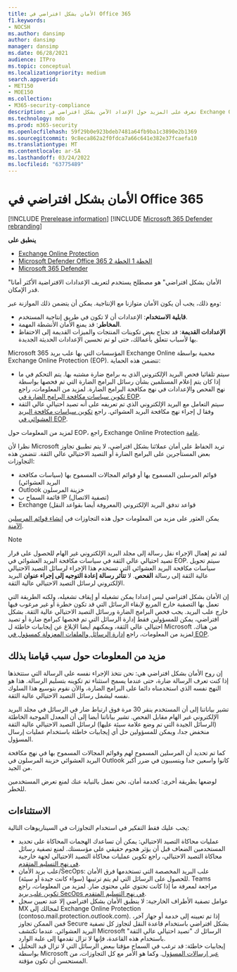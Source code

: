 ```yaml
---
title: الأمان بشكل افتراضي في Office 365
f1.keywords:
- NOCSH
ms.author: dansimp
author: dansimp
manager: dansimp
ms.date: 06/28/2021
audience: ITPro
ms.topic: conceptual
ms.localizationpriority: medium
search.appverid:
- MET150
- MOE150
ms.collection:
- M365-security-compliance
description: تعرف على المزيد حول الإعداد الآمن بشكل افتراضي في Exchange Online Protection (EOP)
ms.technology: mdo
ms.prod: m365-security
ms.openlocfilehash: 59f29b0e923bdeb7481a64fb9ba1c3890e2b1369
ms.sourcegitcommit: 9c8eca862a2f0fdca7a66c641e382e37fcaefa10
ms.translationtype: MT
ms.contentlocale: ar-SA
ms.lasthandoff: 03/24/2022
ms.locfileid: "63775489"
---
```

# <a name="secure-by-default-in-office-365"></a>الأمان بشكل افتراضي في Office 365

[!INCLUDE [Prerelease information](../includes/prerelease.md)]
[!INCLUDE [Microsoft 365 Defender rebranding](../includes/microsoft-defender-for-office.md)]

**ينطبق على**
- [Exchange Online Protection](exchange-online-protection-overview.md)
- [Microsoft Defender Office 365 الخطة 1 الخطة 2](defender-for-office-365.md)
- [Microsoft 365 Defender](../defender/microsoft-365-defender.md)

"الأمان بشكل افتراضي" هو مصطلح يستخدم لتعريف الإعدادات الافتراضية الأكثر أمانا قدر الإمكان.

ومع ذلك، يجب أن يكون الأمان متوازنا مع الإنتاجية. يمكن أن يتضمن ذلك الموازنة عبر:

- **قابلية الاستخدام**: الإعدادات أن لا تكون في طريق إنتاجية المستخدم.
- **المخاطر**: قد يمنع الأمان الأنشطة المهمة.
- **الإعدادات القديمة**: قد تحتاج بعض تكوينات المنتجات والميزات القديمة إلى الاحتفاظ بها لأسباب تتعلق بأعمالك، حتى لو تم تحسين الإعدادات الحديثة الجديدة.

Microsoft 365 المؤسسات التي بها علب بريد Exchange Online محمية بواسطة Exchange Online Protection (EOP). تتضمن هذه الحماية:

- سيتم تلقائيا فحص البريد الإلكتروني الذي به برامج ضارة مشتبه بها. يتم التحكم في ما إذا كان يتم إعلام المستلمين بشأن رسائل البرامج الضارة التي تم فحصها بواسطة نهج الفحص والإعدادات في نهج مكافحة البرامج الضارة. لمزيد من المعلومات، راجع [تكوين سياسات مكافحة البرامج الضارة في EOP](configure-anti-malware-policies.md).
- سيتم التعامل مع البريد الإلكتروني الذي تم تعريفه على أنه تصيد احتيالي عالي الثقة وفقا ل إجراء نهج مكافحة البريد العشوائي. راجع [تكوين سياسات مكافحة البريد العشوائي في EOP](configure-your-spam-filter-policies.md).

لمزيد من المعلومات حول EOP، راجع Exchange Online Protection [عامة](exchange-online-protection-overview.md).

نظرا لأن Microsoft تريد الحفاظ على أمان عملائنا بشكل افتراضي، لا يتم تطبيق تجاوز بعض المستأجرين على البرامج الضارة أو التصيد الاحتيالي عالي الثقة. تتضمن هذه التجاوزات:

- قوائم المرسلين المسموح بها أو قوائم المجالات المسموح بها (سياسات مكافحة البريد العشوائي)
- Outlook خزينة المرسلون
- قائمة السماح ب IP (تصفية الاتصال)
- Exchange قواعد تدفق البريد الإلكتروني (المعروفة أيضا بقواعد النقل)

يمكن العثور على مزيد من المعلومات حول هذه التجاوزات في [إنشاء قوائم المرسلين الآمنة](create-safe-sender-lists-in-office-365.md).

> [!NOTE]
> لقد تم إهمال الإجراء نقل رسالة إلى  مجلد البريد الإلكتروني غير الهام للحصول على قرار تصيد احتيالي عالي الثقة في سياسات مكافحة البريد العشوائي في EOP. سيتم تحويل سياسات مكافحة البريد العشوائي التي تستخدم هذا الإجراء لرسائل التصيد الاحتيالي عالية الثقة إلى رسالة **الفحص**. لا **تتأثر رسالة إعادة التوجيه إلى إجراء عنوان** البريد الإلكتروني لرسائل التصيد الاحتيالي عالية الثقة.

إن الأمان بشكل افتراضي ليس إعدادا يمكن تشغيله أو إيقاف تشغيله، ولكنه الطريقة التي تعمل بها التصفية خارج المربع لإبقاء الرسائل التي قد تكون خطرة أو غير مرغوب فيها خارج علب البريد. يجب فحص البرامج الضارة ورسائل التصيد الاحتيالي عالية الثقة. بشكل افتراضي، يمكن للمسؤولين فقط إدارة الرسائل التي تم فحصها كبرامج ضارة أو تصيد احتيالي عالي الثقة، ويمكنهم أيضا الإبلاغ عن إيجابيات خاطئة ل Microsoft من هناك. لمزيد من المعلومات، راجع [إدارة الرسائل والملفات المعزولة كمسؤول في EOP](manage-quarantined-messages-and-files.md).

## <a name="more-on-why-were-doing-this"></a>مزيد من المعلومات حول سبب قيامنا بذلك

إن روح الأمان بشكل افتراضي هي: نحن نتخذ الإجراء نفسه على الرسالة التي ستتخذها إذا كنت تعرف الرسالة ضارة، حتى عندما يسمح استثناء تم تكوينه بتسليم الرسالة. هذا هو النهج نفسه الذي استخدمناه دائما على البرامج الضارة، والآن نقوم بتوسيع هذا السلوك نفسه ليشمل رسائل التصيد الاحتيالي عالية الثقة.

تشير بياناتنا إلى أن المستخدم ينقر 30 مرة فوق ارتباط ضار في الرسائل في مجلد البريد الإلكتروني غير الهام مقابل الفحص. تشير بياناتنا أيضا إلى أن المعدل الموجبة الخاطئة (الرسائل الجيدة التي تم وضع علامة سيئة عليها) لرسائل التصيد الاحتيالي عالية الثقة منخفض جدا، ويمكن للمسؤولين حل أي إيجابيات خاطئة باستخدام عمليات إرسال المسؤول.

كما تم تحديد أن المرسلين المسموح لهم وقوائم المجالات المسموح بها في نهج مكافحة البريد العشوائي خزينة المرسلون في Outlook كانوا واسعين جدا ويتسببون في ضرر أكبر من الجيد.

لوضعها بطريقة أخرى: كخدمة أمان، نحن نعمل بالنيابة عنك لمنع تعرض المستخدمين للخطر.

## <a name="exceptions"></a>الاستثناءات

يجب عليك فقط التفكير في استخدام التجاوزات في السيناريوهات التالية:

- عمليات محاكاة التصيد الاحتيالي: يمكن أن تساعدك الهجمات المحاكاة على تحديد المستخدمين الضعاف قبل أن يؤثر هجوم حقيقي على مؤسستك. لمنع تصفية رسائل محاكاة التصيد الاحتيالي، راجع تكوين عمليات محاكاة التصيد الاحتيالي لجهة خارجية [في نهج التسليم المتقدم](/microsoft-365/security/office-365-security/configure-advanced-delivery#use-the-microsoft-365-defender-portal-to-configure-third-party-phishing-simulations-in-the-advanced-delivery-policy).
- علب بريد الأمان/SecOps: علب البريد المخصصة التي تستخدمها فرق الأمان للحصول على الرسائل التي لم يتم ترتيبها (سواء كانت جيدة أو سيئة). Teams مراجعة لمعرفة ما إذا كانت تحتوي على محتوى ضار. لمزيد من المعلومات، راجع [تكوين علب بريد SecOps في نهج التسليم المتقدم](/microsoft-365/security/office-365-security/configure-advanced-delivery#use-the-microsoft-365-defender-portal-to-configure-secops-mailboxes-in-the-advanced-delivery-policy).
- عوامل تصفية  الأطراف الخارجية: لا ينطبق الأمان بشكل افتراضي إلا عند تعيين سجل MX لمجالك إلى Exchange Online Protection (contoso.mail.protection.outlook.com). إذا تم تعيينه إلى خدمة أو جهاز آخر، فمن الممكن تجاوز Secure بشكل افتراضي باستخدام قاعدة النقل لتجاوز كل تصفية [](/exchange/security-and-compliance/mail-flow-rules/use-rules-to-set-scl) البريد العشوائي. عندما تكتشف Microsoft الرسائل ك "تصيد احتيالي عالي الثقة" باستخدام هذه القاعدة، فإنها لا تزال تقدمها إلى علبة الوارد. 
- إيجابيات خاطئة: قد ترغب في السماح مؤقتا ببعض الرسائل التي لا تزال قيد التحليل بواسطة Microsoft [عبر إرسالات المسؤول](admin-submission.md). وكما هو الأمر مع كل التجاوزات، من المستحسن أن تكون مؤقتة.
